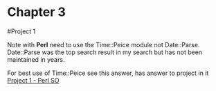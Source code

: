 # Chapter 3

#Project 1

Note with **Perl** need to use the Time::Peice module not Date::Parse. Date::Parse was the top search result in my search but has not been maintained in years.

For best use of Time::Peice see this answer, has answer to project in it [Project 1 - Perl SO](https://stackoverflow.com/a/54005694/461887)
